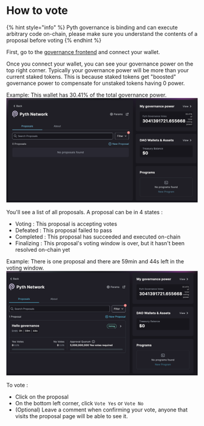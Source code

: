 # How to vote

{% hint style="info" %}
Pyth governance is binding and can execute arbitrary code on-chain, please make sure you understand the contents of a proposal before voting
{% endhint %}

First, go to the [governance frontend](https://app.realms.today/dao/PYTH) and connect your wallet.

Once you connect your wallet, you can see your governance power on the top right corner. Typically your governance power will be more than your current staked tokens. This is because staked tokens get "boosted" governance power to compensate for unstaked tokens having 0 power.

Example: This wallet has 30.41% of the total governance power.
![](<../.gitbook/assets/Screen Shot 2022-10-28 at 12.58.03 PM.png>)


You'll see a list of all proposals. A proposal can be in 4 states :
-  Voting : This proposal is accepting votes
-  Defeated : This proposal failed to pass 
-  Completed : This proposal has succeeded and executed on-chain
-  Finalizing : This proposal's voting window is over, but it hasn't been resolved on-chain yet

Example: There is one proposal and there are 59min and 44s left in the voting window.
![](<../.gitbook/assets/Screen Shot 2022-10-28 at 1.33.12 PM.png>)

To vote : 
- Click on the proposal
- On the bottom left corner, click `Vote Yes` or `Vote No`
- (Optional) Leave a comment when confirming your vote, anyone that visits the proposal page will be able to see it.
